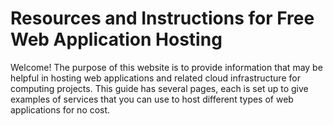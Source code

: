 # Resources and Instructions for Free Web Application Hosting

Welcome! The purpose of this website is to provide information that may be helpful in hosting web applications and related cloud infrastructure for computing projects. This guide has several pages, each is set up to give examples of services that you can use to host different types of web applications for no cost.
